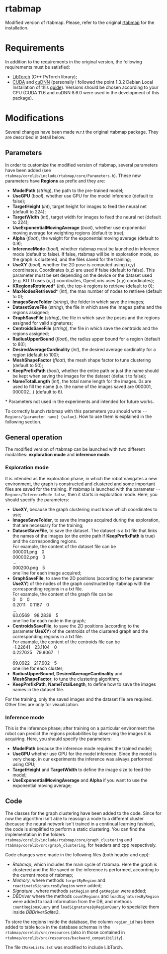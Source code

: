 rtabmap
=======

Modified version of rtabmap. Please, refer to the original [rtabmap](https://github.com/introlab/rtabmap) for the installation.

# Requirements
In addition to the requirements in the original version, the following requirements must be satisfied:
- [LibTorch](https://pytorch.org/cppdocs/installing.html) (C++ PyTorch library);
- [CUDA](https://developer.nvidia.com/cuda-11-6-0-download-archive) and [cuDNN](https://developer.nvidia.com/rdp/cudnn-archive) (personally I followed the point 1.3.2 Debian Local Installation of this [guide](https://docs.nvidia.com/deeplearning/cudnn/install-guide/index.html)). Versions should be chosen according to your GPU (CUDA 11.6 and cuDNN 8.6.0 were used in the development of this package).

# Modifications
Several changes have been made w.r.t the original rtabmap package. They are described in detail below.

 ## Parameters
 In order to customize the modified version of rtabmap, several parameters have been added (see ```rtabmap/corelib/include/rtabmap/core/Parameters.h```). These new parameters have **Regions** as prefix and they are:
 - **ModelPath** (*string*), the path to the pre-trained model;
 - **UseGPU** (*bool*), whether use GPU for the model inference (default to false);
 - **TargetHeight** (*int*), target height for images to feed the neural net (default to 224);
 - **TargetWidth** (*int*), target width for images to feed the neural net (default to 224);
 - **UseExponentialMovingAverage** (*bool*), whether use exponential moving average for weighting regions (default to true);
 - **Alpha** (*float*), the weight for the exponential moving average (default to 0.9);
 - **InferenceMode** (*bool*), whether rtabmap must be launched in inference mode (default to false). If false, rtabmap will be in exploration mode, so the graph is clustered, and the files saved for the training;
 - **UseXY** (*bool*), whether the 2D pose is computed using (x,y) coordinates. Coordinates (x,z) are used if false (default to false). This parameter must be set depending on the device or the dataset used (e.g. KITTI uses (x,z) coordinates, OpenLoris uses (x,y) coordinates);
 - **KRegionsRetrieved*** (*int*), the top-k regions to retrieve (default to 0);
 - **MaxNodesRetrieved*** (*int*), the max number of nodes to retrieve (default to 0);
 - **ImagesSaveFolder** (*string*), the folder in which save the images;
 - **DatasetSaveFile** (*string*), the file in which save the images paths and the regions assigned;
 - **GraphSaveFile** (*string*), the file in which save the poses and the regions assigned for valid signatures;
 - **CentroidsSaveFile** (*string*), the file in which save the centroids and the regions assigned;
 - **RadiusUpperBound** (*float*), the radius upper bound for a region (default to 80);
 - **DesiredAverageCardinality** (*int*), the desired average cardinality for a region (default to 100);
 - **MeshShapeFactor** (*float*), the mesh shape factor to tune clustering (default to 50);
 - **KeepPrefixPath** (*bool*), whether the entire path or just the name should be kept when saving the images for the dataset (default to false);
 - **NameTotalLength** (*int*), the total name length for the images. 0s are used to fill the name (i.e. the name of the images saved are 000001, 000002...) (default to 6). 
 
\* Parameters not used in the experiments and intended for future works.

To correctly launch rtabmap with this parameters you should write ```--Regions/{parameter name} {value}```. How to use them is explained in the following section.


## General operation
The modified version of rtabmap can be launched with two different modalities: **exploration mode** and **inference mode**.

### Exploration mode
It is intended as the exploration phase, in which the robot navigates a new environment, the graph is constructed and clustered and some important files are saved for the training. If rtabmap is launched with the parameter ```--Regions/InferenceMode false```, then it starts in exploration mode. Here, you should specify the parameters:
- **UseXY**, because the graph clustering must know which coordinates to use;
- **ImagesSaveFolder**, to save the images acquired during the exploration, that are necessary for the training;
- **DatasetSaveFile**, to save the dataset. The dataset is a txt file that links the names of the images (or the entire path if **KeepPrefixPath** is true) and the corresponding regions. <br> For example, the content of the dataset file can be <br> 000001.png&emsp;0 <br>000002.png&emsp;0 <br>... <br>000200.png&emsp;5<br>one line for each image acquired;
- **GraphSaveFile**, to save the 2D positions (according to the parameter **UseXY**) of the nodes of the graph constructed by rtabmap with the corresponding regions in a txt file. <br> For example, the content of the graph file can be <br> 0&emsp;0&emsp;0 <br>0.2011&emsp;0.1187&emsp;0 <br>... <br>63.0569&emsp;98.2839&emsp;5<br>one line for each node in the graph;
- **CentroidsSaveFile**, to save the 2D positions (according to the parameter **UseXY**) of the centroids of the clustered graph and the corresponding regions in a txt file. <br> For example, the content of the centroids file can be <br>-1.22641&emsp;23.1104&emsp;0<br>0.227025&emsp;79.8067&emsp;1<br>...<br>69.0922&emsp;217.902&emsp;5<br>one line for each cluster;
- **RadiusUpperBound**, **DesiredAverageCardinality** and **MeshShapeFactor**, to tune the clustering algorithm;
- **KeepPrefixPath**, **NameTotalLength**, to define how to save the images names in the dataset file.

For the training, only the saved images and the dataset file are required. Other files are only for visualization.

### Inference mode
This is the inference phase; after training on a particular environment the robot can predict the regions probabilities by observing the images it is acquiring. Here, you should specify the parameters:
- **ModelPath** because the inference mode requires the trained model;
 - **UseGPU** whether use GPU for the model inference. Since the model is very cheap, in our experiments the inference was always performed using CPU;
 - **TargetHeight** and **TargetWidth** to define the image size to feed the model;
 - **UseExponentialMovingAverage** and **Alpha** if you want to use the exponential moving average;


## Code
The classes for the graph clustering have been added to the code. Since for now the algorithm isn't able to reassign a node to a different cluster (because the neural network isn't trained in a continual learning fashion), the code is simplified to perform a static clustering. You can find the implementation in the folders ```rtabmap/corelib/include/rtabmap/core/graph_clustering``` and ```rtabmap/corelib/src/graph_clustering```, for headers and cpp respectively.

Code changes were made in the following files (both header and cpp):
- *Rtabmap*, which includes the main cycle of rtabmap. Here the graph is clustered and the file saved or the inference is performed, according to the current mode of rtabmap;
- *Memory*, where methods ```forgetByRegion``` and ```reactivateSignaturesByRegion``` were added;
- *Signature* , where methods ```setRegion``` and ```getRegion``` were added;
- *DBDriver* where the methods ```countRegions``` and ```loadSignaturesByRegion``` were added to load information from the DB, and methods ```countRegionsQuery``` and ```loadSignaturesByRegionQuery``` to specialize them inside *DBDriverSqlite3*.


To store the regions inside the database, the column ```region_id``` has been added to table ```Node``` in the database schemas in the ```rtabmap/corelib/src/resources``` (also in those contained in ```rtabmap/corelib/src/resources/backward_compatibility```).

The file ```CMakeLists.txt``` was modified to include LibTorch.
 
 
 
